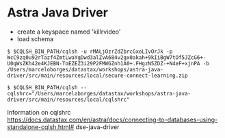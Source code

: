 # Astra Java Driver

* create a keyspace named 'killrvideo'
* load schema

```
$ $CQLSH_BIN_PATH/cqlsh -u rMALjOzrZdZbrcGxoLIvOrJk -p WcC9zq0u92rTazf4ZmtLwaYgDwd3alZvA684v2gx0akah+9kIiBgW7tOf5JZcG6+-U0qWsZKh42e4KJEBN-ToEZEZ3i29P2FMWGZnh1A0+.FHgzN5ZDZ-+N4eF+xjnPA -b /Users/marceloborges/datastax/workshops/astra-java-driver/src/main/resources/local/secure-connect-learning.zip

$ $CQLSH_BIN_PATH/cqlsh --cqlshrc="/Users/marceloborges/datastax/workshops/astra-java-driver/src/main/resources/local/cqlshrc"
```

Information on cqlshrc
https://docs.datastax.com/en/astra/docs/connecting-to-databases-using-standalone-cqlsh.html# dse-java-driver
